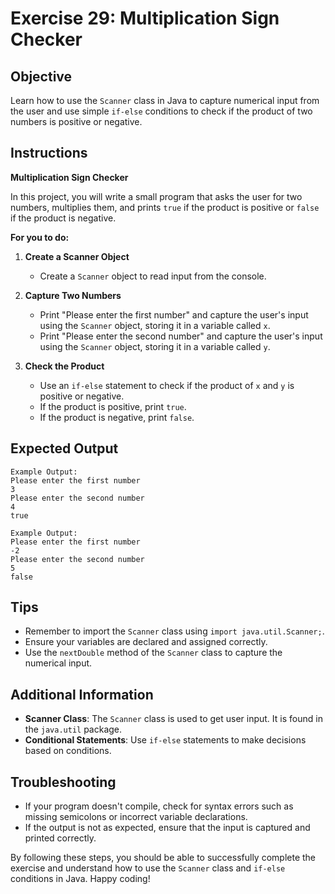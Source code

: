 # Exercise 29: Multiplication Sign Checker

## Objective
Learn how to use the `Scanner` class in Java to capture numerical input from the user and use simple `if-else` conditions to check if the product of two numbers is positive or negative.

## Instructions

**Multiplication Sign Checker**

In this project, you will write a small program that asks the user for two numbers, multiplies them, and prints `true` if the product is positive or `false` if the product is negative.

**For you to do:**

1. **Create a Scanner Object**
    - Create a `Scanner` object to read input from the console.

2. **Capture Two Numbers**
    - Print "Please enter the first number" and capture the user's input using the `Scanner` object, storing it in a variable called `x`.
    - Print "Please enter the second number" and capture the user's input using the `Scanner` object, storing it in a variable called `y`.

3. **Check the Product**
    - Use an `if-else` statement to check if the product of `x` and `y` is positive or negative.
    - If the product is positive, print `true`.
    - If the product is negative, print `false`.

## Expected Output
```
Example Output:
Please enter the first number
3
Please enter the second number
4
true

Example Output:
Please enter the first number
-2
Please enter the second number
5
false
```

## Tips
- Remember to import the `Scanner` class using `import java.util.Scanner;`.
- Ensure your variables are declared and assigned correctly.
- Use the `nextDouble` method of the `Scanner` class to capture the numerical input.

## Additional Information
- **Scanner Class**: The `Scanner` class is used to get user input. It is found in the `java.util` package.
- **Conditional Statements**: Use `if-else` statements to make decisions based on conditions.

## Troubleshooting
- If your program doesn't compile, check for syntax errors such as missing semicolons or incorrect variable declarations.
- If the output is not as expected, ensure that the input is captured and printed correctly.

By following these steps, you should be able to successfully complete the exercise and understand how to use the `Scanner` class and `if-else` conditions in Java. Happy coding!
